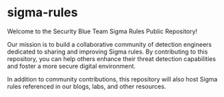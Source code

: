 # sigma-rules

Welcome to the Security Blue Team Sigma Rules Public Repository!

Our mission is to build a collaborative community of detection engineers dedicated to sharing and improving Sigma rules. By contributing to this repository, you can help others enhance their threat detection capabilities and foster a more secure digital environment.

In addition to community contributions, this repository will also host Sigma rules referenced in our blogs, labs, and other resources.
